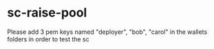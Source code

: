 # sc-raise-pool
Please add 3 pem keys named "deployer", "bob", "carol" in the wallets folders in order to test the sc